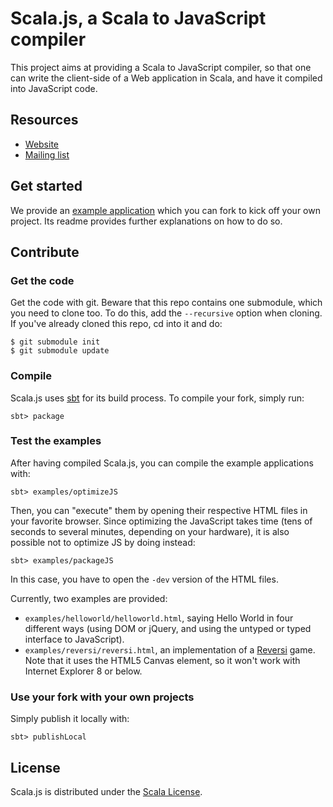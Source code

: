 # Scala.js, a Scala to JavaScript compiler

This project aims at providing a Scala to JavaScript compiler, so that one
can write the client-side of a Web application in Scala, and have it compiled
into JavaScript code.

## Resources

*   [Website](http://www.scala-js.org/)
*   [Mailing list](https://groups.google.com/forum/?fromgroups#!forum/scala-js)

## Get started

We provide an
[example application](https://github.com/sjrd/scala-js-example-app) which you
can fork to kick off your own project. Its readme provides further
explanations on how to do so.

## Contribute

### Get the code

Get the code with git. Beware that this repo contains one submodule, which
you need to clone too. To do this, add the `--recursive` option when cloning.
If you've already cloned this repo, cd into it and do:

    $ git submodule init
    $ git submodule update

### Compile

Scala.js uses [sbt](http://www.scala-sbt.org/) for its build process.
To compile your fork, simply run:

    sbt> package

### Test the examples

After having compiled Scala.js, you can compile the example applications with:

    sbt> examples/optimizeJS

Then, you can "execute" them by opening their respective HTML files in your
favorite browser. Since optimizing the JavaScript takes time (tens of seconds
to several minutes, depending on your hardware), it is also possible not to
optimize JS by doing instead:

    sbt> examples/packageJS

In this case, you have to open the `-dev` version of the HTML files.

Currently, two examples are provided:

*   `examples/helloworld/helloworld.html`, saying Hello World in four different
    ways (using DOM or jQuery, and using the untyped or typed interface to
    JavaScript).
*   `examples/reversi/reversi.html`, an implementation of a
    [Reversi](http://en.wikipedia.org/wiki/Reversi) game. Note that it uses the
    HTML5 Canvas element, so it won't work with Internet Explorer 8 or below.

### Use your fork with your own projects

Simply publish it locally with:

    sbt> publishLocal

## License

Scala.js is distributed under the
[Scala License](http://www.scala-lang.org/node/146).
